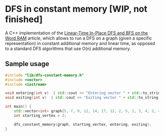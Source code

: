 # DFS in constant memory [WIP, not finished]
A C++ implementation of the [Linear-Time In-Place DFS and BFS on the Word RAM](https://arxiv.org/abs/1803.04282v4) article, which allows to run a DFS on a graph (given a specific representation) in constant additional memory and linear time, as opposed to a standard DFS algorithms that use O(n) additional memory.

## Sample usage
```c++
#include "lib/dfs-constant-memory.h"
#include <vector>
#include <iostream>

void entering(int v)  { std::cout << "Entering vector " + std::to_string(v) + "." << std::endl;  }
void exiting(int v)  { std::cout << "Exiting vector " + std::to_string(v) + "." << std::endl;  }

int main() {
    std::vector<int> graph{5, 7, 9, 12, 14, 17, 12, 2, 5, 1, 3, 4, 2, 4, 2, 3, 5, 1, 4};
    int starting_vertex = 3;

    dfs_constant_memory(graph, starting_vertex, entering, exiting);
}
```
